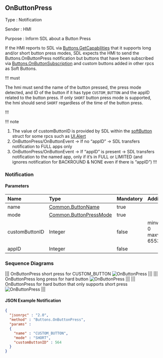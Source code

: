 ## OnButtonPress

Type
: Notification

Sender
: HMI

Purpose
: Inform SDL about a Button Press

If the HMI reports to SDL via [Buttons.GetCapabilities](../getcapabilities) that it supports long and/or short button press modes, SDL expects the HMI to send the Buttons.OnButtonPress notification but buttons that have been subscribed via [Buttons.OnButtonSubscription](../onbuttonsubscription) and custom buttons added in other rpcs as Soft Buttons.

!!! must

The hmi must send the name of the button pressed, the press mode detected, and ID of the button if it has type `CUSTOM_BUTTON` and the appID related to the button press. If only `SHORT` button press mode is supported, the hmi should send `SHORT` regardless of the time of the button press.

!!!

!!! note

1. The value of customButtonID is provided by SDL within the [softButton](../../common/structs/#softbutton) struct for some rpcs such as [UI.Alert](../../ui/alert)
2. OnButtonPress/OnButtonEvent -> If no “appID” -> SDL transfers notification to FULL apps only 
3. OnButtonPress/OnButtonEvent -> If “appID” is present -> SDL transfers notification to the named app, only if it’s in FULL or LIMITED (and ignores notification for BACKROUND & NONE even if there is “appID”)
!!!

### Notification

#### Parameters

|Name|Type|Mandatory|Additional|
|:---|:---|:--------|:---------|
|name|[Common.ButtonName](../../common/enums/#buttonname)|true||
|mode|[Common.ButtonPressMode](../../common/enums/#buttonpressmode)|true||
|customButtonID|Integer|false|minvalue: 0<br>maxvalue: 65536|
|appID|Integer|false||

### Sequence Diagrams
|||
OnButtonPress short press for CUSTOM_BUTTON
![OnButtonPress](./assets/OnButtonPressShort.png)
|||
|||
OnButtonPress long press for hard button
![OnButtonPress](./assets/OnButtonPressLongHardKey.png)
|||
|||
OnButtonPress for hard button that only supports short press
![OnButtonPress](./assets/OnButtonPressHardKeyShortOnly.png)
|||

#### JSON Example Notification
```json
{
  "jsonrpc" : "2.0",
  "method" : "Buttons.OnButtonPress",
  "params" :
  {
    "name" : "CUSTOM_BUTTON",
    "mode" : "SHORT",
    "customButtonID" : 564
  }
}
```
